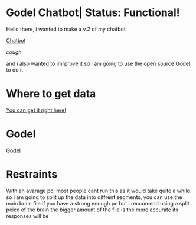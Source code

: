 # Godel Chatbot| Status: Functional!
Hello there, i wanted to make a v.2 of my chatbot 

[Chatbot](https://github.com/Samuel12209/Chat-Bot)

*cough*

and i also wanted to imrprove it so i am going to use the open source Godel to do it
# Where to get data
[You can get it right here!](https://openaipublic.azureedge.net/gpt-2/output-dataset/v1/small-117M.train.jsonl)


# Godel
[Godel](https://huggingface.co/microsoft/GODEL-v1_1-large-seq2seq)

# Restraints
With an avarage pc, most people cant run this as it would take quite a while so i am going to split up the data into diffrent segments,
you can use the main brain file if you have a strong enough pc but i reccomend using a split peice of the brain
the bigger amount of the file is the more accurate its responses will be
